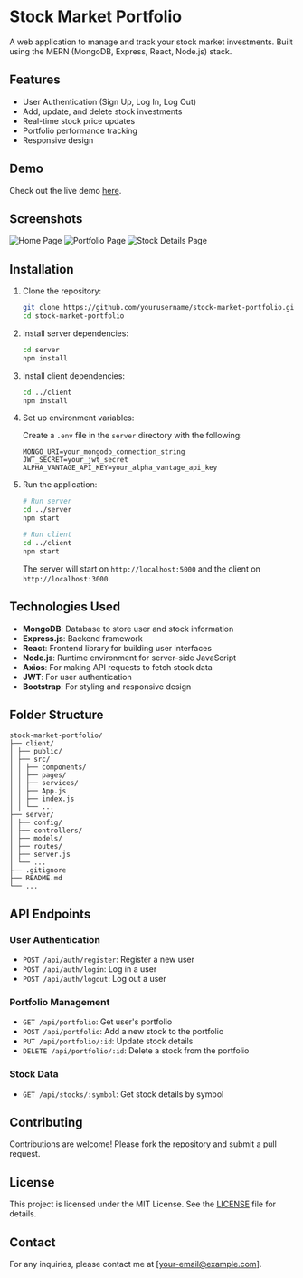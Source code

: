 # Stock Market Portfolio

A web application to manage and track your stock market investments. Built using the MERN (MongoDB, Express, React, Node.js) stack.

## Features

- User Authentication (Sign Up, Log In, Log Out)
- Add, update, and delete stock investments
- Real-time stock price updates
- Portfolio performance tracking
- Responsive design

## Demo

Check out the live demo [here](https://your-demo-link.com).

## Screenshots

![Home Page](screenshots/home.png)
![Portfolio Page](screenshots/portfolio.png)
![Stock Details Page](screenshots/stock-details.png)

## Installation

1. Clone the repository:

    ```bash
    git clone https://github.com/yourusername/stock-market-portfolio.git
    cd stock-market-portfolio
    ```

2. Install server dependencies:

    ```bash
    cd server
    npm install
    ```

3. Install client dependencies:

    ```bash
    cd ../client
    npm install
    ```

4. Set up environment variables:

    Create a `.env` file in the `server` directory with the following:

    ```env
    MONGO_URI=your_mongodb_connection_string
    JWT_SECRET=your_jwt_secret
    ALPHA_VANTAGE_API_KEY=your_alpha_vantage_api_key
    ```

5. Run the application:

    ```bash
    # Run server
    cd ../server
    npm start

    # Run client
    cd ../client
    npm start
    ```

    The server will start on `http://localhost:5000` and the client on `http://localhost:3000`.

## Technologies Used

- **MongoDB**: Database to store user and stock information
- **Express.js**: Backend framework
- **React**: Frontend library for building user interfaces
- **Node.js**: Runtime environment for server-side JavaScript
- **Axios**: For making API requests to fetch stock data
- **JWT**: For user authentication
- **Bootstrap**: For styling and responsive design

## Folder Structure

```
stock-market-portfolio/
├── client/
│ ├── public/
│ ├── src/
│ │ ├── components/
│ │ ├── pages/
│ │ ├── services/
│ │ ├── App.js
│ │ ├── index.js
│ │ └── ...
├── server/
│ ├── config/
│ ├── controllers/
│ ├── models/
│ ├── routes/
│ ├── server.js
│ └── ...
├── .gitignore
├── README.md
└── ...
```

## API Endpoints

### User Authentication

- `POST /api/auth/register`: Register a new user
- `POST /api/auth/login`: Log in a user
- `POST /api/auth/logout`: Log out a user

### Portfolio Management

- `GET /api/portfolio`: Get user's portfolio
- `POST /api/portfolio`: Add a new stock to the portfolio
- `PUT /api/portfolio/:id`: Update stock details
- `DELETE /api/portfolio/:id`: Delete a stock from the portfolio

### Stock Data

- `GET /api/stocks/:symbol`: Get stock details by symbol

## Contributing

Contributions are welcome! Please fork the repository and submit a pull request.

## License

This project is licensed under the MIT License. See the [LICENSE](LICENSE) file for details.

## Contact

For any inquiries, please contact me at [your-email@example.com].
